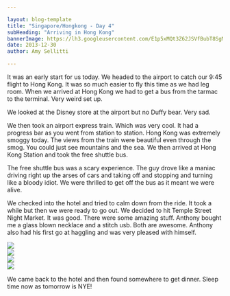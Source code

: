 ```yaml
---

layout: blog-template
title: "Singapore/Hongkong - Day 4"
subHeading: "Arriving in Hong Kong"
bannerImage: https://lh3.googleusercontent.com/E1p5xMQt3Z62JSVfBubT8SgMpQY6CpklwOeDFdpAqQaQLITrlusK05U76t6KKBvFCtNpUdpg5wfZZzG06mBT1GkvtUfGE9kZcGUaIqIJqAzqkkEGLBIr_Jpi3TclUye3sdaGaFUM4Q
date: 2013-12-30
author: Amy Sellitti

---
```


It was an early start for us today. We headed to the airport to catch our 9:45 flight to Hong Kong. It was so much easier to fly this time as we had leg room. When we arrived at Hong Kong we had to get a bus from the tarmac to the terminal. Very weird set up.

We looked at the Disney store at the airport but no Duffy bear. Very sad.

We then took an airport express train. Which was very cool. It had a progress bar as you went from station to station. Hong Kong was extremely smoggy today.  The views from the train were beautiful even through the smog. You could just see mountains and the sea. We then arrived at Hong Kong Station and took the free shuttle bus. 

The free shuttle bus was a scary experience. The guy drove like a maniac driving right up the arses of cars and taking off and stopping and turning like a bloody idiot. We were thrilled to get off the bus as it meant we were alive. 

We checked into the hotel and tried to calm down from the ride. It took a while but then we were ready to go out. We decided to hit Temple Street Night Market. It was good. There were some amazing stuff. Anthony bought me a glass blown necklace and a stitch usb. Both are awesome. Anthony also had his first go at haggling and was very pleased with himself. 

<div class="center-image"><img src="http://images.travelpod.com/users/amynp/6.1388441621.nathan-road.jpg" /></div>
<div class="center-image"><img src="http://images.travelpod.com/users/amynp/6.1388441621.temple-street.jpg" /></div>
<div class="center-image"><img src="http://images.travelpod.com/users/amynp/6.1388441621.tin-hau-temple.jpg" /></div>
<div class="center-image"><img src="http://images.travelpod.com/users/amynp/6.1388441621.my-necklace.jpg" /></div>

We came back to the hotel and then found somewhere to get dinner. Sleep time now as tomorrow is NYE! 
